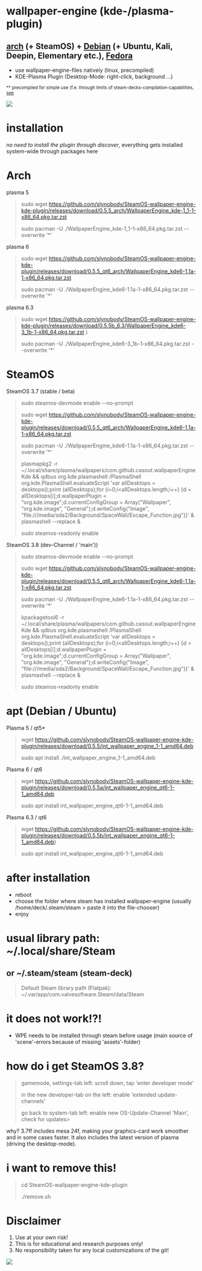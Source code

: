 # wallpaper-engine (kde-/plasma-plugin)
## <a href="https://github.com/slynobody/SteamOS-wallpaper-engine-kde-plugin/#arch-installation-debian--ubuntu-see-below">arch</a> (+ SteamOS) + <a href="https://github.com/slynobody/SteamOS-wallpaper-engine-kde-plugin/#apt--debian--ubuntu">Debian</a> (+ Ubuntu, Kali, Deepin, Elementary etc.), <a href="https://copr.fedorainfracloud.org/coprs/kylegospo/wallpaper-engine-kde-plugin">Fedora</a>

* use wallpaper-engine-files natively (linux, precompiled)
* KDE-Plasma Plugin (Desktop-Mode: right-click, background ...)

<sub> ** precompiled for simple use (f.e. through limits of steam-decks-compilation-capabilities, <a href="https://github.com/catsout/wallpaper-engine-kde-plugin/issues/177">see</a>

<img src="https://images.pling.com/img/00/00/78/78/79/2160403/screenshot-20240602-192228.png"/>

# installation
*no need to install the plugin through discover*, everything gets installed system-wide through packages here</sub>

# Arch
plasma 5
> sudo wget https://github.com/slynobody/SteamOS-wallpaper-engine-kde-plugin/releases/download/0.5.5_arch/WallpaperEngine_kde-1_1-1-x86_64.pkg.tar.zst
>
> sudo pacman -U ./WallpaperEngine_kde-1_1-1-x86_64.pkg.tar.zst --overwrite '*'

plasma 6
> sudo wget https://github.com/slynobody/SteamOS-wallpaper-engine-kde-plugin/releases/download/0.5.5_qt6_arch/WallpaperEngine_kde6-1.1a-1-x86_64.pkg.tar.zst
>
> sudo pacman -U ./WallpaperEngine_kde6-1.1a-1-x86_64.pkg.tar.zst --overwrite '*'
> 
plasma 6.3
> sudo wget https://github.com/slynobody/SteamOS-wallpaper-engine-kde-plugin/releases/download/0.5.5b_6.3/WallpaperEngine_kde6-3_1b-1-x86_64.pkg.tar.zst
)
>
> sudo pacman -U ./WallpaperEngine_kde6-3_1b-1-x86_64.pkg.tar.zst --overwrite '*'

# SteamOS 
SteamOS 3.7 (stable / beta)

> sudo steamos-devmode enable --no-prompt
>
> sudo wget https://github.com/slynobody/SteamOS-wallpaper-engine-kde-plugin/releases/download/0.5.5_qt6_arch/WallpaperEngine_kde6-1.1a-1-x86_64.pkg.tar.zst
>
> sudo pacman -U ./WallpaperEngine_kde6-1.1a-1-x86_64.pkg.tar.zst --overwrite '*'
> > 
> plasmapkg2 -r ~/.local/share/plasma/wallpapers/com.github.casout.wallpaperEngineKde && qdbus org.kde.plasmashell /PlasmaShell org.kde.PlasmaShell.evaluateScript 'var allDesktops = desktops();print (allDesktops);for (i=0;i<allDesktops.length;i++) {d = allDesktops[i];d.wallpaperPlugin = "org.kde.image";d.currentConfigGroup = Array("Wallpaper", "org.kde.image", "General");d.writeConfig("Image", "file:///media/sda2/Background/SpaceWall/Escape_Function.jpg")}' & plasmashell --replace &
> 
> sudo steamos-readonly enable

SteamOS 3.8 (dev-Channel / 'main'))
> sudo steamos-devmode enable --no-prompt
>
> sudo wget https://github.com/slynobody/SteamOS-wallpaper-engine-kde-plugin/releases/download/0.5.5_qt6_arch/WallpaperEngine_kde6-1.1a-1-x86_64.pkg.tar.zst
>
> sudo pacman -U ./WallpaperEngine_kde6-1.1a-1-x86_64.pkg.tar.zst --overwrite '*'
> 
> kpackagetool6 -r ~/.local/share/plasma/wallpapers/com.github.casout.wallpaperEngineKde && qdbus org.kde.plasmashell /PlasmaShell org.kde.PlasmaShell.evaluateScript 'var allDesktops = desktops();print (allDesktops);for (i=0;i<allDesktops.length;i++) {d = allDesktops[i];d.wallpaperPlugin = "org.kde.image";d.currentConfigGroup = Array("Wallpaper", "org.kde.image", "General");d.writeConfig("Image", "file:///media/sda2/Background/SpaceWall/Escape_Function.jpg")}' & plasmashell --replace &
>
> sudo steamos-readonly enable

# apt  (Debian / Ubuntu)
Plasma 5 / qt5*
> wget https://github.com/slynobody/SteamOS-wallpaper-engine-kde-plugin/releases/download/0.5.5/int_wallpaper_engine_1-1_amd64.deb
>
> sudo apt install ./int_wallpaper_engine_1-1_amd64.deb

Plasma 6 / qt6 
> wget https://github.com/slynobody/SteamOS-wallpaper-engine-kde-plugin/releases/download/0.5.5a/int_wallpaper_engine_qt6-1-1_amd64.deb
> 
> sudo apt install int_wallpaper_engine_qt6-1-1_amd64.deb

Plasma 6.3 / qt6 
> wget https://github.com/slynobody/SteamOS-wallpaper-engine-kde-plugin/releases/download/0.5.5b/int_wallpaper_engine_qt6-1-1_amd64.deb)
> 
> sudo apt install int_wallpaper_engine_qt6-1-1_amd64.deb

# after installation
* reboot
* choose the folder where steam has installed wallpaper-engine (usually /home/deck/.steam/steam > paste it into the file-chooser)
* enjoy

# usual library path: ~/.local/share/Steam
## or ~/.steam/steam (steam-deck)
> 
> Default Steam library path (Flatpak): ~/.var/app/com.valvesoftware.Steam/data/Steam
>

# it does not work!?!
* WPE needs to be installed through steam before usage (main source of 'scene'-errors because of missing 'assets'-folder)

# how do i get SteamOS 3.8?
> gamemode, settings-tab left: scroll down, tap 'enter developer mode'
> 
> in the new developer-tab on the left: enable 'extended update-channels'
> 
> go back to system-tab left: enable new OS-Update-Channel 'Main', check for updates>
>

why? 3.7ff includes mesa 24f, making your graphics-card work smoother and in some cases faster. It also includes the latest version of plasma (driving the desktop-mode).

# i want to remove this!
> cd SteamOS-wallpaper-engine-kde-plugin
>
> ./remove.sh

# Disclaimer
1. Use at your own risk!
2. This is for educational and research purposes only!
3. No responsibility taken for any local customizations of the git!
> 
<a href="https://artsandculture.google.com/experiment/viola-the-bird/nAEJVwNkp-FnrQ?cp=e30."><img src="https://images.pling.com/img/00/00/78/78/79/2160403/proxy-image1.jpeg"/></a>
